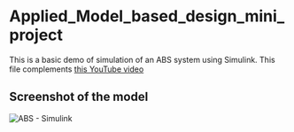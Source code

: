 # Applied_Model_based_design_mini_project


This is a basic demo of simulation of an ABS system using Simulink. This file complements [this YouTube video](https://youtu.be/CJGlKCfGEA0)

## Screenshot of the model
![ABS - Simulink](model_image.png)
